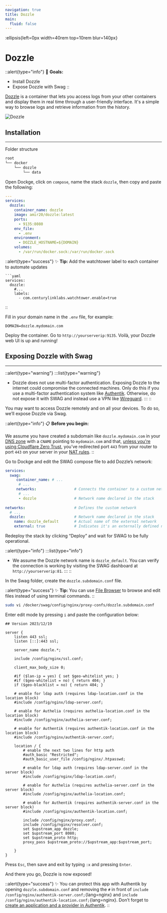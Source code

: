 ```yaml
---
navigation: true
title: Dozzle
main:
  fluid: false
---
```

:ellipsis{left=0px width=40rem top=10rem blur=140px}
# Dozzle

::alert{type="info"}
🎯 __Goals:__
- Install Dozzle
- Expose Dozzle with Swag
::

[Dozzle](https://dozzle.dev/) is a container that lets you access logs from your other containers and display them in real time through a user-friendly interface. It's a simple way to browse logs and retrieve information from the history.

![Dozzle](https://blog.unixhost.pro/wp-content/uploads/2023/03/image-5.png)

## Installation
---
Folder structure

```sh
root
└── docker
    └── dozzle
        └── data
```

Open Dockge, click on `compose`, name the stack `dozzle`, then copy and paste the following:

```yaml
---
services:
  dozzle:
    container_name: dozzle
    image: amir20/dozzle:latest
    ports:
      - 9135:8080
    env_file:
      - .env
    environment:
      - DOZZLE_HOSTNAME=${DOMAIN}
    volumes:
      - /var/run/docker.sock:/var/run/docker.sock
```

::alert{type="success"}
✨ __Tip:__ Add the watchtower label to each container to automate updates

    ```yaml
    services:
      dozzle:
        #...
        labels:
          - com.centurylinklabs.watchtower.enable=true
::

Fill in your domain name in the `.env` file, for example:

```properties
DOMAIN=dozzle.mydomain.com
```

Deploy the container. Go to `http://yourserverip:9135`. Voilà, your Dozzle web UI is up and running!

## Exposing Dozzle with Swag
---

::alert{type="warning"}
:::list{type="warning"}
- Dozzle does not use multi-factor authentication. Exposing Dozzle to the internet could compromise the connected machines. Only do this if you use a multi-factor authentication system like [Authentik](/serveex/security/authentik/). Otherwise, do not expose it with SWAG and instead use a VPN like [Wireguard](/serveex/security/wireguard).
:::
::

You may want to access Dozzle remotely and on all your devices. To do so, we’ll expose Dozzle via Swag.

::alert{type="info"}
📋 __Before you begin:__
<br/><br/>
We assume you have created a subdomain like `dozzle.mydomain.com` in your [DNS zone](/general/networking/dns) with a `CNAME` pointing to `mydomain.com` and that, [unless you're using Cloudflare Zero Trust](/serveex/security/cloudflare), you’ve redirected port `443` from your router to port `443` on your server in your [NAT rules](/general/networking/nat).
::

Go to Dockge and edit the SWAG compose file to add Dozzle’s network:

```yaml
services:
  swag:
     container_name: # ...
      # ... 
     networks:                 # Connects the container to a custom network
      # ...           
      - dozzle                 # Network name declared in the stack
    
networks:                      # Defines the custom network
  # ...
  dozzle:                      # Network name declared in the stack
    name: dozzle_default       # Actual name of the external network
    external: true             # Indicates it's an externally defined network
```

Redeploy the stack by clicking “Deploy” and wait for SWAG to be fully operational.

::alert{type="info"}
:::list{type="info"}
- We assume the Dozzle network name is `dozzle_default`. You can verify the connection is working by visiting the SWAG dashboard at `http://yourserverip:81`.
:::
::

In the Swag folder, create the `dozzle.subdomain.conf` file.

::alert{type="success"}
✨ __Tip:__ You can use [File Browser](/serveex/files/file-browser) to browse and edit files instead of using terminal commands.
::

```sh
sudo vi /docker/swag/config/nginx/proxy-confs/dozzle.subdomain.conf
```
Enter edit mode by pressing `i` and paste the configuration below:

```nginx
## Version 2023/12/19

server {
    listen 443 ssl;
    listen [::]:443 ssl;

    server_name dozzle.*;

    include /config/nginx/ssl.conf;

    client_max_body_size 0;

    #if ($lan-ip = yes) { set $geo-whitelist yes; }
    #if ($geo-whitelist = no) { return 404; }
    if ($geo-blacklist = no) { return 404; }

    # enable for ldap auth (requires ldap-location.conf in the location block)
    #include /config/nginx/ldap-server.conf;

    # enable for Authelia (requires authelia-location.conf in the location block)
    #include /config/nginx/authelia-server.conf;

    # enable for Authentik (requires authentik-location.conf in the location block)
    #include /config/nginx/authentik-server.conf;

    location / {
        # enable the next two lines for http auth
        #auth_basic "Restricted";
        #auth_basic_user_file /config/nginx/.htpasswd;

        # enable for ldap auth (requires ldap-server.conf in the server block)
        #include /config/nginx/ldap-location.conf;

        # enable for Authelia (requires authelia-server.conf in the server block)
        #include /config/nginx/authelia-location.conf;

        # enable for Authentik (requires authentik-server.conf in the server block)
        #include /config/nginx/authentik-location.conf;

        include /config/nginx/proxy.conf;
        include /config/nginx/resolver.conf;
        set $upstream_app dozzle;
        set $upstream_port 8080;
        set $upstream_proto http;
        proxy_pass $upstream_proto://$upstream_app:$upstream_port;

    }
}
```

Press `Esc`, then save and exit by typing `:x` and pressing `Enter`.

And there you go, Dozzle is now exposed!

::alert{type="success"}
✨ You can protect this app with Authentik by opening `dozzle.subdomain.conf` and removing the `#` in front of `include /config/nginx/authentik-server.conf;`{lang=nginx} and `include /config/nginx/authentik-location.conf;`{lang=nginx}. Don’t forget to [create an application and a provider in Authentik](/serveex/security/authentik#protecting-an-app-via-reverse-proxy).
::